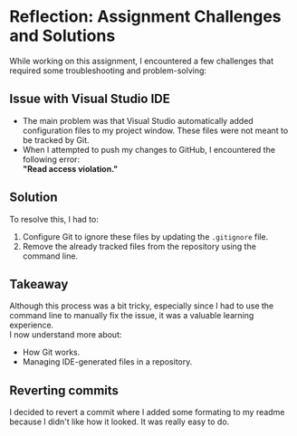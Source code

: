 # Reflection: Assignment Challenges and Solutions

While working on this assignment, I encountered a few challenges that required some troubleshooting and problem-solving:

## Issue with Visual Studio IDE
- The main problem was that Visual Studio automatically added configuration files to my project window. These files were not meant to be tracked by Git.
- When I attempted to push my changes to GitHub, I encountered the following error:  
  **"Read access violation."**

## Solution
To resolve this, I had to:
1. Configure Git to ignore these files by updating the `.gitignore` file.
2. Remove the already tracked files from the repository using the command line.

## Takeaway
Although this process was a bit tricky, especially since I had to use the command line to manually fix the issue, it was a valuable learning experience.  
I now understand more about:
- How Git works.
- Managing IDE-generated files in a repository.

## Reverting commits
I decided to revert a commit where I added some formating to my readme because I didn't like how it looked. It was really easy to do.
